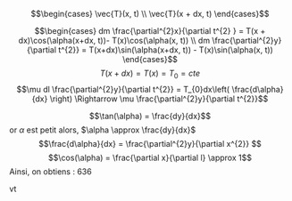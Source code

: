 $$\begin{cases}
\vec{T}(x, t) \\
\vec{T}(x + dx, t)
\end{cases}$$


$$\begin{cases}
dm \frac{\partial^{2}x}{\partial t^{2} } = T(x + dx)\cos(\alpha(x+dx, t))- T(x)\cos(\alpha(x, t)) \\
dm \frac{\partial^{2}y}{\partial t^{2}}  = T(x+dx)\sin(\alpha(x+dx, t)) - T(x)\sin(\alpha(x, t))
\end{cases}$$
$$T(x + dx) = T(x) = T_{0} = cte$$
$$\mu dl \frac{\partial^{2}y}{\partial t^{2}} = T_{0}dx\left( \frac{d\alpha}{dx} \right) \Rightarrow \mu \frac{\partial^{2}y}{\partial t^{2}}$$

$$\tan(\alpha) = \frac{dy}{dx}$$ or $\alpha$ est petit alors, $\alpha \approx \frac{dy}{dx}$
$$\frac{d\alpha}{dx} = \frac{\partial^{2}y}{\partial x^{2}} $$
$$\cos(\alpha) = \frac{\partial x}{\partial l} \approx 1$$
Ainsi, on obtiens : 
636





























vt